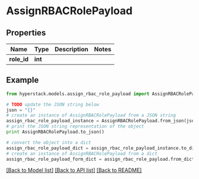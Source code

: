 # AssignRBACRolePayload


## Properties

Name | Type | Description | Notes
------------ | ------------- | ------------- | -------------
**role_id** | **int** |  | 

## Example

```python
from hyperstack.models.assign_rbac_role_payload import AssignRBACRolePayload

# TODO update the JSON string below
json = "{}"
# create an instance of AssignRBACRolePayload from a JSON string
assign_rbac_role_payload_instance = AssignRBACRolePayload.from_json(json)
# print the JSON string representation of the object
print AssignRBACRolePayload.to_json()

# convert the object into a dict
assign_rbac_role_payload_dict = assign_rbac_role_payload_instance.to_dict()
# create an instance of AssignRBACRolePayload from a dict
assign_rbac_role_payload_form_dict = assign_rbac_role_payload.from_dict(assign_rbac_role_payload_dict)
```
[[Back to Model list]](../README.md#documentation-for-models) [[Back to API list]](../README.md#documentation-for-api-endpoints) [[Back to README]](../README.md)


